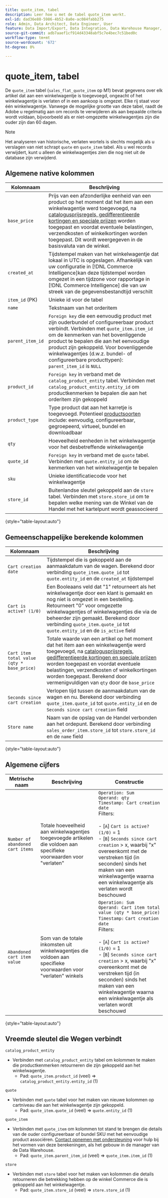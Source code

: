 ```yaml
---
title: quote_item, tabel
description: Leer hoe u met de tabel quote_item werkt.
exl-id: dad36e88-5986-4b52-8a0e-ac084fabb275
role: Admin, Data Architect, Data Engineer, User
feature: Data Import/Export, Data Integration, Data Warehouse Manager, Commerce Tables
source-git-commit: adb7aaef1cf914d43348abf5c7e4bec7c51bed0c
workflow-type: tm+mt
source-wordcount: '672'
ht-degree: 0%

---
```


# quote_item, tabel

De `quote_item` tabel (`sales_flat_quote_item` op M1) bevat gegevens over elk artikel dat aan een winkelwagentje is toegevoegd, ongeacht of het winkelwagentje is verlaten of in een aankoop is omgezet. Elke rij staat voor één winkelwagentje. Vanwege de mogelijke grootte van deze tabel, raadt de Adobe u regelmatig aan om records te verwijderen als aan bepaalde criteria wordt voldaan, bijvoorbeeld als er niet-omgezette winkelwagentjes zijn die ouder zijn dan 60 dagen.

>[!NOTE]
>
>Het analyseren van historische, verlaten wortels is slechts mogelijk als u verslagen van niet schrapt `quote` en `quote_item` tabel. Als u wel records verwijdert, kunt u alleen de winkelwagentjes zien die nog niet uit de database zijn verwijderd.

## Algemene native kolommen

| **Kolomnaam** | **Beschrijving** |
|---|---|
| `base_price` | Prijs van een afzonderlijke eenheid van een product op het moment dat het item aan een winkelwagentje werd toegevoegd, na [catalogusprijsregels, gedifferentieerde kortingen en speciale prijzen](https://experienceleague.adobe.com/docs/commerce-admin/catalog/products/pricing/pricing-advanced.html) worden toegepast en voordat eventuele belastingen, verzendkosten of winkelkortingen worden toegepast. Dit wordt weergegeven in de basisvaluta van de winkel. |
| `created_at` | Tijdstempel maken van het winkelwagentje dat lokaal in UTC is opgeslagen. Afhankelijk van uw configuratie in [!DNL Commerce Intelligence]kan deze tijdstempel worden omgezet in een tijdzone voor rapportage in [!DNL Commerce Intelligence] die van uw streek van de gegevensbestandtijd verschilt |
| `item_id` (PK) | Unieke id voor de tabel |
| `name` | Tekstnaam van het orderitem |
| `parent_item_id` | `Foreign key` die een eenvoudig product met zijn ouderbundel of configureerbaar product verbindt. Verbinden met `quote_item.item_id` om de kenmerken van het bovenliggende product te bepalen die aan het eenvoudige product zijn gekoppeld. Voor bovenliggende winkelwagentjes (d.w.z. bundel- of configureerbare producttypen): `parent_item_id` is `NULL` |
| `product_id` | `Foreign key` in verband met de `catalog_product_entity` tabel. Verbinden met `catalog_product_entity.entity_id` om productkenmerken te bepalen die aan het orderitem zijn gekoppeld |
| `product_type` | Type product dat aan het karretje is toegevoegd. Potentieel [productsoorten](https://experienceleague.adobe.com/docs/commerce-admin/catalog/products/product-create.html#product-types) include: eenvoudig, configureerbaar, gegroepeerd, virtueel, bundel en downloadbaar |
| `qty` | Hoeveelheid eenheden in het winkelwagentje voor het desbetreffende winkelwagentje |
| `quote_id` | `Foreign key` in verband met de `quote` tabel. Verbinden met `quote.entity_id` om de kenmerken van het winkelwagentje te bepalen |
| `sku` | Unieke identificatiecode voor het winkelwagentje |
| `store_id` | Buitenlandse sleutel gekoppeld aan de `store` tabel. Verbinden met `store.store_id` om te bepalen welke mening van de Winkel van de Handel met het kartelpunt wordt geassocieerd |

{style="table-layout:auto"}

## Gemeenschappelijke berekende kolommen

| **Kolomnaam** | **Beschrijving** |
|---|---|
| `Cart creation date` | Tijdstempel die is gekoppeld aan de aanmaakdatum van de wagen. Berekend door verbinding `quote_item.quote_id` tot `quote.entity_id` en de `created_at` tijdstempel |
| `Cart is active? (1/0)` | Een Booleaans veld dat &quot;1&quot; retourneert als het winkelwagentje door een klant is gemaakt en nog niet is omgezet in een bestelling. Retourneert &quot;0&quot; voor omgezette winkelwagentjes of winkelwagentjes die via de beheerder zijn gemaakt. Berekend door verbinding `quote_item.quote_id` tot `quote.entity_id` en de `is_active` field |
| `Cart item total value (qty * base_price)` | Totale waarde van een artikel op het moment dat het item aan een winkelwagentje werd toegevoegd, na [catalogusprijsregels, gedifferentieerde kortingen en speciale prijzen](https://experienceleague.adobe.com/docs/commerce-admin/catalog/products/pricing/pricing-advanced.html) worden toegepast en voordat eventuele belastingen, verzendkosten of winkelkortingen worden toegepast. Berekend door vermenigvuldigen van `qty` door de `base_price` |
| `Seconds since cart creation` | Verlopen tijd tussen de aanmaakdatum van de wagen en nu. Berekend door verbinding `quote_item.quote_id` tot `quote.entity_id` en de `Seconds since cart creation` field |
| `Store name` | Naam van de opslag van de Handel verbonden aan het ordepunt. Berekend door verbinding `sales_order_item.store_id` tot `store.store_id` en de `name` field |

{style="table-layout:auto"}

## Algemene cijfers

| **Metrische naam** | **Beschrijving** | **Constructie** |
|---|---|---|
| `Number of abandoned cart items` | Totale hoeveelheid aan winkelwagentjes toegevoegde artikelen die voldoen aan specifieke voorwaarden voor &quot;verlaten&quot; | `Operation: Sum`<br/>`Operand: qty`<br/>`Timestamp: Cart creation date`<br>Filters:<br><br>- \[`A`\] `Cart is active? (1/0)` = 1<br>- \[`B`\] `Seconds since cart creation` > x, waarbij &quot;x&quot; overeenkomt met de verstreken tijd (in seconden) sinds het maken van een winkelwagentje waarna een winkelwagentje als verlaten wordt beschouwd |
| `Abandoned cart item value` | Som van de totale inkomsten uit winkelwagentjes die voldoen aan specifieke voorwaarden voor &quot;verlaten&quot; winkels | `Operation: Sum`<br>`Operand: Cart item total value (qty * base_price)`<br>`Timestamp:` `Cart creation date`<br>Filters:<br><br>- \[`A`\] `Cart is active? (1/0)` = 1<br>- \[`B`\] `Seconds since cart creation` > x, waarbij &quot;x&quot; overeenkomt met de verstreken tijd (in seconden) sinds het maken van een winkelwagentje waarna een winkelwagentje als verlaten wordt beschouwd |

{style="table-layout:auto"}

## Vreemde sleutel die Wegen verbindt

`catalog_product_entity`

* Verbinden met `catalog_product_entity` tabel om kolommen te maken die productkenmerken retourneren die zijn gekoppeld aan het winkelwagentje.
   * Pad: `quote_item.product_id` (veel) => `catalog_product_entity.entity_id` (1)

`quote`

* Verbinden met `quote` tabel voor het maken van nieuwe kolommen op cartniveau die aan het winkelwagentje zijn gekoppeld.
   * Pad: `quote_item.quote_id` (veel) => `quote.entity_id` (1)

`quote_item`

* Verbinden met `quote_item` om kolommen tot stand te brengen die details van de ouder configureerbaar of bundel SKU met het eenvoudige product associëren. [Contact opnemen met ondersteuning](https://experienceleague.adobe.com/docs/commerce-knowledge-base/kb/troubleshooting/miscellaneous/mbi-service-policies.html) voor hulp bij het vormen van deze berekeningen, als het gebouw in de manager van de Data Warehouse.
   * Pad: `quote_item.parent_item_id` (veel) => `quote_item.item_id` (1)

`store`

* Verbinden met `store` tabel voor het maken van kolommen die details retourneren die betrekking hebben op de winkel Commerce die is gekoppeld aan het winkelwagentje.
   * Pad: `quote_item.store_id` (veel) => `store.store_id` (1)

